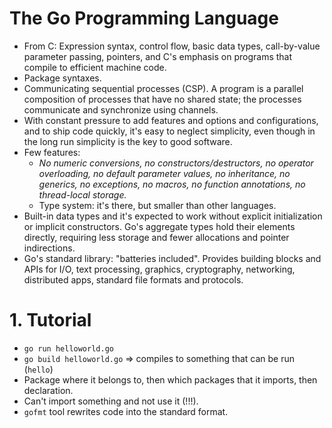 # The Go Programming Language

- From C: Expression syntax, control flow, basic data types, call-by-value parameter passing, pointers, and C's emphasis on programs that compile to efficient machine code.
- Package syntaxes.
- Communicating sequential processes (CSP). A program is a parallel composition of processes that have no shared state; the processes communicate and synchronize using channels.
- With constant pressure to add features and options and configurations, and to ship code quickly, it's easy to neglect simplicity, even though in the long run simplicity is the key to good software.
- Few features:
  - *No numeric conversions, no constructors/destructors, no operator overloading, no default parameter values, no inheritance, no generics, no exceptions, no macros, no function annotations, no thread-local storage.*
  - Type system: it's there, but smaller than other languages.
- Built-in data types and it's expected to work without explicit initialization or implicit constructors. Go's aggregate types hold their elements directly, requiring less storage and fewer allocations and pointer indirections.
- Go's standard library: "batteries included". Provides building blocks and APIs for I/O, text processing, graphics, cryptography, networking, distributed apps, standard file formats and protocols.

# 1. Tutorial

- `go run helloworld.go`
- `go build helloworld.go` => compiles to something that can be run (`hello`)
- Package where it belongs to, then which packages that it imports, then declaration.
- Can't import something and not use it (!!!).
- `gofmt` tool rewrites code into the standard format.
